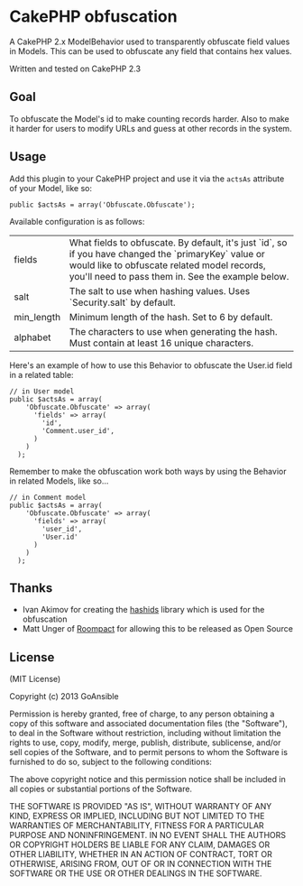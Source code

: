 # CakePHP obfuscation

A CakePHP 2.x ModelBehavior used to transparently obfuscate field values in Models. This can be used to obfuscate any field that contains hex values.

Written and tested on CakePHP 2.3

## Goal

To obfuscate the Model's id to make counting records harder. Also to make it harder for users to modify URLs and guess at other records in the system.

## Usage

Add this plugin to your CakePHP project and use it via the `actsAs` attribute of your Model, like so:

`public $actsAs = array('Obfuscate.Obfuscate');`

Available configuration is as follows:

<table>
  <tr>
    <td>
      fields
    </td>
    <td>
      What fields to obfuscate. By default, it's just `id`, so if you have changed the `primaryKey` value or would like to obfuscate related model records, you'll need to pass them in. See the example below.
    </td>
  </tr><tr>
    <td>
      salt
    </td>
    <td>
      The salt to use when hashing values. Uses `Security.salt` by default.
    </td>
  </tr><tr>
    <td>
      min_length
    </td>
    <td>
      Minimum length of the hash. Set to 6 by default.
    </td>
  </tr><tr>
    <td>
      alphabet
    </td>
    <td>
      The characters to use when generating the hash. Must contain at least 16 unique characters.
    </td>
  </tr>
</table>

Here's an example of how to use this Behavior to obfuscate the User.id field in a related table:

````
// in User model
public $actsAs = array(
    'Obfuscate.Obfuscate' => array(
      'fields' => array(
        'id',
        'Comment.user_id',
      )
    )
  );
````

Remember to make the obfuscation work both ways by using the Behavior in related Models, like so...

````
// in Comment model
public $actsAs = array(
    'Obfuscate.Obfuscate' => array(
      'fields' => array(
        'user_id',
        'User.id'
      )
    )
  );
````

## Thanks

- Ivan Akimov for creating the [hashids](http://www.hashids.org/php/) library which is used for the obfuscation
- Matt Unger of [Roompact](http://roompact.com) for allowing this to be released as Open Source

## License

(MIT License)

Copyright (c) 2013 GoAnsible

Permission is hereby granted, free of charge, to any person obtaining a copy of this software and associated documentation files (the "Software"), to deal in the Software without restriction, including without limitation the rights to use, copy, modify, merge, publish, distribute, sublicense, and/or sell copies of the Software, and to permit persons to whom the Software is furnished to do so, subject to the following conditions:

The above copyright notice and this permission notice shall be included in all copies or substantial portions of the Software.

THE SOFTWARE IS PROVIDED "AS IS", WITHOUT WARRANTY OF ANY KIND, EXPRESS OR IMPLIED, INCLUDING BUT NOT LIMITED TO THE WARRANTIES OF MERCHANTABILITY, FITNESS FOR A PARTICULAR PURPOSE AND NONINFRINGEMENT. IN NO EVENT SHALL THE AUTHORS OR COPYRIGHT HOLDERS BE LIABLE FOR ANY CLAIM, DAMAGES OR OTHER LIABILITY, WHETHER IN AN ACTION OF CONTRACT, TORT OR OTHERWISE, ARISING FROM, OUT OF OR IN CONNECTION WITH THE SOFTWARE OR THE USE OR OTHER DEALINGS IN THE SOFTWARE.